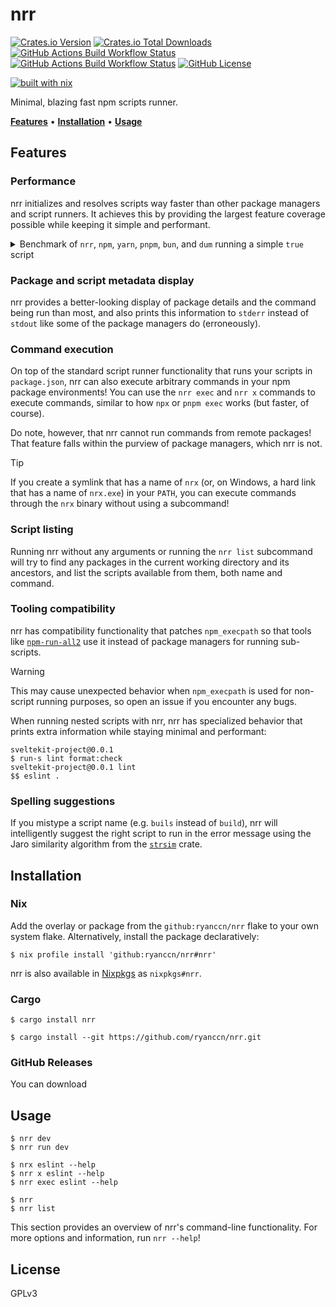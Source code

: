 # nrr

[![Crates.io Version](https://img.shields.io/crates/v/nrr?style=flat-square&logo=rust)](https://crates.io/crates/nrr) [![Crates.io Total Downloads](https://img.shields.io/crates/d/nrr?style=flat-square&logo=rust)](https://crates.io/crates/nrr) [![GitHub Actions Build Workflow Status](https://img.shields.io/github/actions/workflow/status/ryanccn/nrr/build.yml?branch=main&event=push&style=flat-square&logo=github)](https://github.com/ryanccn/nrr/actions/workflows/build.yml) [![GitHub Actions Build Workflow Status](https://img.shields.io/github/actions/workflow/status/ryanccn/nrr/test.yml?branch=main&event=push&style=flat-square&logo=github&label=test)](https://github.com/ryanccn/nrr/actions/workflows/test.yml) [![GitHub License](https://img.shields.io/github/license/ryanccn/nrr?style=flat-square&color=blue)](https://github.com/ryanccn/nrr/blob/main/LICENSE)

[![built with nix](https://builtwithnix.org/badge.svg)](https://builtwithnix.org)

Minimal, blazing fast npm scripts runner.

[**Features**](#features) • [**Installation**](#installation) • [**Usage**](#usage)

## Features

### Performance

nrr initializes and resolves scripts way faster than other package managers and script runners. It achieves this by providing the largest feature coverage possible while keeping it simple and performant.

<details>

<summary>Benchmark of <code>nrr</code>, <code>npm</code>, <code>yarn</code>, <code>pnpm</code>, <code>bun</code>, and <code>dum</code> running a simple <code>true</code> script</summary>

| Command   |    Mean [ms] | Min [ms] | Max [ms] |       Relative |
| :-------- | -----------: | -------: | -------: | -------------: |
| **`nrr`** |    1.9 ± 0.1 |      1.7 |      2.3 |           1.00 |
| `dum`     |    2.5 ± 0.2 |      2.3 |      3.5 |    1.35 ± 0.11 |
| `bun`     |    6.9 ± 0.2 |      6.6 |      7.7 |    3.69 ± 0.21 |
| `yarn`    | 304.8 ± 10.5 |    291.2 |    347.2 | 162.32 ± 10.13 |
| `npm`     | 332.0 ± 17.5 |    314.1 |    421.5 | 176.84 ± 13.10 |
| `pnpm`    | 511.5 ± 20.6 |    482.8 |    606.3 | 272.41 ± 17.91 |

<small>Benchmarks run on an AWS EC2 `t4g.micro` instance with the command <code>hyperfine --shell=none --warmup=5 --runs=1000 --output=pipe --export-markdown=benchmark.md 'npm run dev' -n 'npm' 'yarn run dev' -n 'yarn' 'pnpm run dev' -n 'pnpm' 'bun run dev' -n 'bun' 'dum run dev' -n 'dum' 'nrr dev' -n 'nrr'</code></small>

</details>

### Package and script metadata display

nrr provides a better-looking display of package details and the command being run than most, and also prints this information to `stderr` instead of `stdout` like some of the package managers do (erroneously).

### Command execution

On top of the standard script runner functionality that runs your scripts in `package.json`, nrr can also execute arbitrary commands in your npm package environments! You can use the `nrr exec` and `nrr x` commands to execute commands, similar to how `npx` or `pnpm exec` works (but faster, of course).

Do note, however, that nrr cannot run commands from remote packages! That feature falls within the purview of package managers, which nrr is not.

> [!TIP]
>
> If you create a symlink that has a name of `nrx` (or, on Windows, a hard link that has a name of `nrx.exe`) in your `PATH`, you can execute commands through the `nrx` binary without using a subcommand!

### Script listing

Running nrr without any arguments or running the `nrr list` subcommand will try to find any packages in the current working directory and its ancestors, and list the scripts available from them, both name and command.

### Tooling compatibility

nrr has compatibility functionality that patches `npm_execpath` so that tools like [`npm-run-all2`](https://github.com/bcomnes/npm-run-all2) use it instead of package managers for running sub-scripts.

> [!WARNING]
>
> This may cause unexpected behavior when `npm_execpath` is used for non-script running purposes, so open an issue if you encounter any bugs.

When running nested scripts with nrr, nrr has specialized behavior that prints extra information while staying minimal and performant:

```
sveltekit-project@0.0.1
$ run-s lint format:check
sveltekit-project@0.0.1 lint
$$ eslint .
```

### Spelling suggestions

If you mistype a script name (e.g. `buils` instead of `build`), nrr will intelligently suggest the right script to run in the error message using the Jaro similarity algorithm from the [`strsim`](https://docs.rs/strsim/latest/strsim/fn.jaro.html) crate.

## Installation

### Nix

Add the overlay or package from the `github:ryanccn/nrr` flake to your own system flake. Alternatively, install the package declaratively:

```console
$ nix profile install 'github:ryanccn/nrr#nrr'
```

nrr is also available in [Nixpkgs](https://github.com/NixOS/nixpkgs) as `nixpkgs#nrr`.

### Cargo

```console
$ cargo install nrr
```

```console
$ cargo install --git https://github.com/ryanccn/nrr.git
```

### GitHub Releases

You can download

## Usage

```console
$ nrr dev
$ nrr run dev
```

```console
$ nrx eslint --help
$ nrr x eslint --help
$ nrr exec eslint --help
```

```console
$ nrr
$ nrr list
```

This section provides an overview of nrr's command-line functionality. For more options and information, run `nrr --help`!

## License

GPLv3
